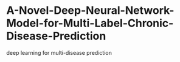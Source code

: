 # A-Novel-Deep-Neural-Network-Model-for-Multi-Label-Chronic-Disease-Prediction
deep learning for multi-disease prediction
